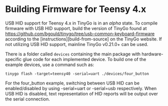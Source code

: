 Building Firmware for Teensy 4.x
================================

USB HID support for Teensy 4.x in TinyGo is in an *alpha* state. To compile firmware with USB HID support, build the version of TinyGo
found at https://github.com/bgould/tinygo/tree/usb-common-keyboard-firmware according to the [instructions][build-from-source]
on the TinyGo website. If not utilizing USB HID support, mainline TinyGo v0.21.0+ can be used.

There is a folder called `devices` containing the main package with hardware-specific glue code for each implemented device.
To build one of the example devices, use a command such as:

    tinygo flash -target=teensy40 -serial=uart ./devices/four_button

For the four_button example, switching between USB HID can be enabled/disabled by using -serial=uart or -serial=usb respectively.
When USB HID is disabled, text representation of HID reports will be output over the serial connection.